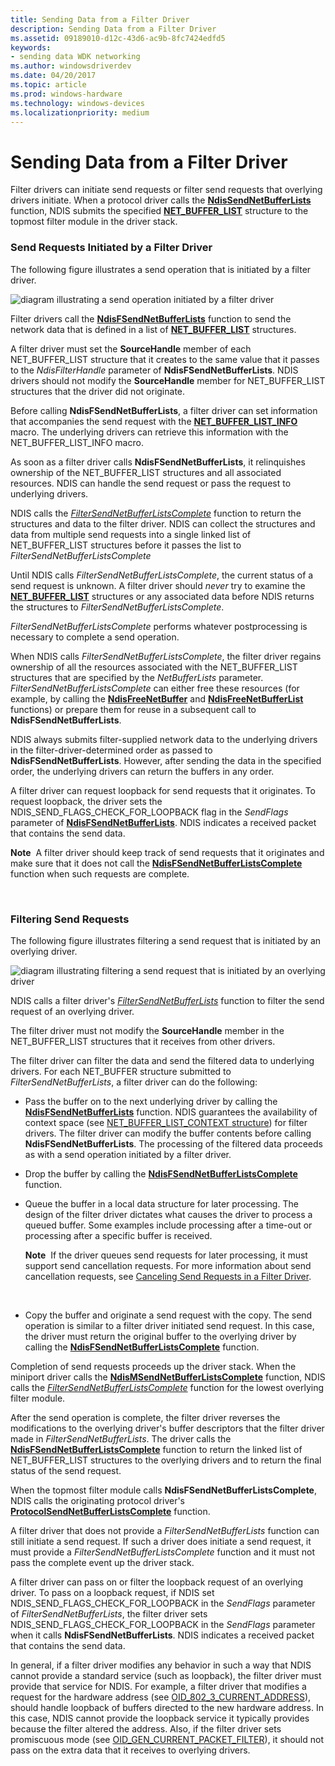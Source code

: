 ```yaml
---
title: Sending Data from a Filter Driver
description: Sending Data from a Filter Driver
ms.assetid: 09189010-d12c-43d6-ac9b-8fc7424edfd5
keywords:
- sending data WDK networking
ms.author: windowsdriverdev
ms.date: 04/20/2017
ms.topic: article
ms.prod: windows-hardware
ms.technology: windows-devices
ms.localizationpriority: medium
---
```


# Sending Data from a Filter Driver





Filter drivers can initiate send requests or filter send requests that overlying drivers initiate. When a protocol driver calls the [**NdisSendNetBufferLists**](https://msdn.microsoft.com/library/windows/hardware/ff564535) function, NDIS submits the specified [**NET\_BUFFER\_LIST**](https://msdn.microsoft.com/library/windows/hardware/ff568388) structure to the topmost filter module in the driver stack.

### Send Requests Initiated by a Filter Driver

The following figure illustrates a send operation that is initiated by a filter driver.

![diagram illustrating a send operation initiated by a filter driver](images/filtersend.png)

Filter drivers call the [**NdisFSendNetBufferLists**](https://msdn.microsoft.com/library/windows/hardware/ff562616) function to send the network data that is defined in a list of [**NET\_BUFFER\_LIST**](https://msdn.microsoft.com/library/windows/hardware/ff568388) structures.

A filter driver must set the **SourceHandle** member of each NET\_BUFFER\_LIST structure that it creates to the same value that it passes to the *NdisFilterHandle* parameter of **NdisFSendNetBufferLists**. NDIS drivers should not modify the **SourceHandle** member for NET\_BUFFER\_LIST structures that the driver did not originate.

Before calling **NdisFSendNetBufferLists**, a filter driver can set information that accompanies the send request with the [**NET\_BUFFER\_LIST\_INFO**](https://msdn.microsoft.com/library/windows/hardware/ff568401) macro. The underlying drivers can retrieve this information with the NET\_BUFFER\_LIST\_INFO macro.

As soon as a filter driver calls **NdisFSendNetBufferLists**, it relinquishes ownership of the NET\_BUFFER\_LIST structures and all associated resources. NDIS can handle the send request or pass the request to underlying drivers.

NDIS calls the [*FilterSendNetBufferListsComplete*](https://msdn.microsoft.com/library/windows/hardware/ff549967) function to return the structures and data to the filter driver. NDIS can collect the structures and data from multiple send requests into a single linked list of NET\_BUFFER\_LIST structures before it passes the list to *FilterSendNetBufferListsComplete*

Until NDIS calls *FilterSendNetBufferListsComplete*, the current status of a send request is unknown. A filter driver should *never* try to examine the [**NET\_BUFFER\_LIST**](https://msdn.microsoft.com/library/windows/hardware/ff568388) structures or any associated data before NDIS returns the structures to *FilterSendNetBufferListsComplete*.

*FilterSendNetBufferListsComplete* performs whatever postprocessing is necessary to complete a send operation.

When NDIS calls *FilterSendNetBufferListsComplete*, the filter driver regains ownership of all the resources associated with the NET\_BUFFER\_LIST structures that are specified by the *NetBufferLists* parameter. *FilterSendNetBufferListsComplete* can either free these resources (for example, by calling the [**NdisFreeNetBuffer**](https://msdn.microsoft.com/library/windows/hardware/ff562582) and [**NdisFreeNetBufferList**](https://msdn.microsoft.com/library/windows/hardware/ff562583) functions) or prepare them for reuse in a subsequent call to **NdisFSendNetBufferLists**.

NDIS always submits filter-supplied network data to the underlying drivers in the filter-driver-determined order as passed to **NdisFSendNetBufferLists**. However, after sending the data in the specified order, the underlying drivers can return the buffers in any order.

A filter driver can request loopback for send requests that it originates. To request loopback, the driver sets the NDIS\_SEND\_FLAGS\_CHECK\_FOR\_LOOPBACK flag in the *SendFlags* parameter of [**NdisFSendNetBufferLists**](https://msdn.microsoft.com/library/windows/hardware/ff562616). NDIS indicates a received packet that contains the send data.

**Note**  A filter driver should keep track of send requests that it originates and make sure that it does not call the [**NdisFSendNetBufferListsComplete**](https://msdn.microsoft.com/library/windows/hardware/ff562618) function when such requests are complete.

 

### Filtering Send Requests

The following figure illustrates filtering a send request that is initiated by an overlying driver.

![diagram illustrating filtering a send request that is initiated by an overlying driver](images/sendfilter.png)

NDIS calls a filter driver's [*FilterSendNetBufferLists*](https://msdn.microsoft.com/library/windows/hardware/ff549966) function to filter the send request of an overlying driver.

The filter driver must not modify the **SourceHandle** member in the NET\_BUFFER\_LIST structures that it receives from other drivers.

The filter driver can filter the data and send the filtered data to underlying drivers. For each NET\_BUFFER structure submitted to *FilterSendNetBufferLists*, a filter driver can do the following:

-   Pass the buffer on to the next underlying driver by calling the [**NdisFSendNetBufferLists**](https://msdn.microsoft.com/library/windows/hardware/ff562616) function. NDIS guarantees the availability of context space (see [NET\_BUFFER\_LIST\_CONTEXT structure](net-buffer-list-context-structure.md)) for filter drivers. The filter driver can modify the buffer contents before calling **NdisFSendNetBufferLists**. The processing of the filtered data proceeds as with a send operation initiated by a filter driver.

-   Drop the buffer by calling the [**NdisFSendNetBufferListsComplete**](https://msdn.microsoft.com/library/windows/hardware/ff562618) function.

-   Queue the buffer in a local data structure for later processing. The design of the filter driver dictates what causes the driver to process a queued buffer. Some examples include processing after a time-out or processing after a specific buffer is received.

    **Note**  If the driver queues send requests for later processing, it must support send cancellation requests. For more information about send cancellation requests, see [Canceling Send Requests in a Filter Driver](canceling-a-send-request-in-a-filter-driver.md).

     

-   Copy the buffer and originate a send request with the copy. The send operation is similar to a filter driver initiated send request. In this case, the driver must return the original buffer to the overlying driver by calling the [**NdisFSendNetBufferListsComplete**](https://msdn.microsoft.com/library/windows/hardware/ff562618) function.

Completion of send requests proceeds up the driver stack. When the miniport driver calls the [**NdisMSendNetBufferListsComplete**](https://msdn.microsoft.com/library/windows/hardware/ff563668) function, NDIS calls the [*FilterSendNetBufferListsComplete*](https://msdn.microsoft.com/library/windows/hardware/ff549967) function for the lowest overlying filter module.

After the send operation is complete, the filter driver reverses the modifications to the overlying driver's buffer descriptors that the filter driver made in *FilterSendNetBufferLists*. The driver calls the [**NdisFSendNetBufferListsComplete**](https://msdn.microsoft.com/library/windows/hardware/ff562618) function to return the linked list of NET\_BUFFER\_LIST structures to the overlying drivers and to return the final status of the send request.

When the topmost filter module calls **NdisFSendNetBufferListsComplete**, NDIS calls the originating protocol driver's [**ProtocolSendNetBufferListsComplete**](https://msdn.microsoft.com/library/windows/hardware/ff570268) function.

A filter driver that does not provide a *FilterSendNetBufferLists* function can still initiate a send request. If such a driver does initiate a send request, it must provide a *FilterSendNetBufferListsComplete* function and it must not pass the complete event up the driver stack.

A filter driver can pass on or filter the loopback request of an overlying driver. To pass on a loopback request, if NDIS set NDIS\_SEND\_FLAGS\_CHECK\_FOR\_LOOPBACK in the *SendFlags* parameter of *FilterSendNetBufferLists*, the filter driver sets NDIS\_SEND\_FLAGS\_CHECK\_FOR\_LOOPBACK in the *SendFlags* parameter when it calls **NdisFSendNetBufferLists**. NDIS indicates a received packet that contains the send data.

In general, if a filter driver modifies any behavior in such a way that NDIS cannot provide a standard service (such as loopback), the filter driver must provide that service for NDIS. For example, a filter driver that modifies a request for the hardware address (see [OID\_802\_3\_CURRENT\_ADDRESS](https://msdn.microsoft.com/library/windows/hardware/ff569069)), should handle loopback of buffers directed to the new hardware address. In this case, NDIS cannot provide the loopback service it typically provides because the filter altered the address. Also, if the filter driver sets promiscuous mode (see [OID\_GEN\_CURRENT\_PACKET\_FILTER](https://msdn.microsoft.com/library/windows/hardware/ff569575)), it should not pass on the extra data that it receives to overlying drivers.

 

 





